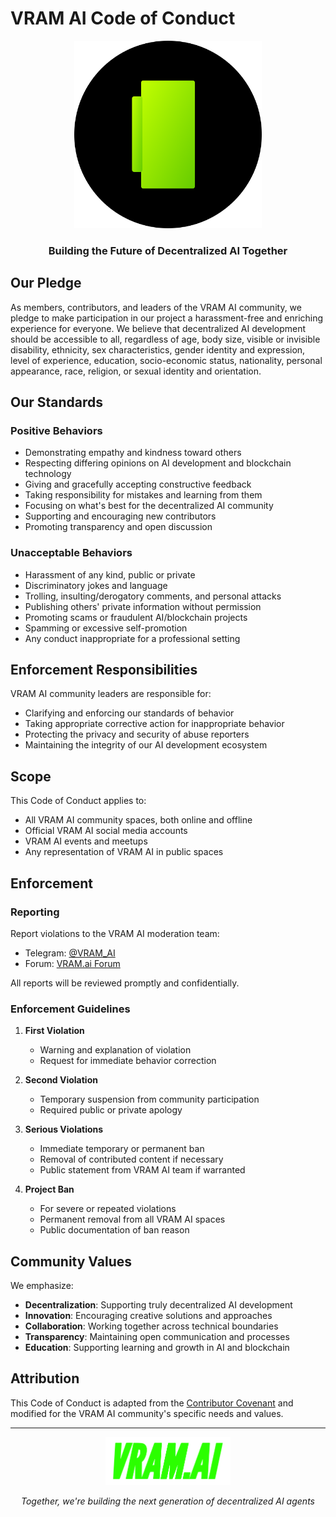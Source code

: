 # VRAM AI Code of Conduct

<div align="center">
  <img src="./VRAM.AI design KIT/VRAM.AI TEXT/vram-unified-gradient.svg" alt="VRAM AI Logo" width="300"/>

  <h3>Building the Future of Decentralized AI Together</h3>
</div>

## Our Pledge

As members, contributors, and leaders of the VRAM AI community, we pledge to make participation in our project a harassment-free and enriching experience for everyone. We believe that decentralized AI development should be accessible to all, regardless of age, body size, visible or invisible disability, ethnicity, sex characteristics, gender identity and expression, level of experience, education, socio-economic status, nationality, personal appearance, race, religion, or sexual identity and orientation.

## Our Standards

### Positive Behaviors
* Demonstrating empathy and kindness toward others
* Respecting differing opinions on AI development and blockchain technology
* Giving and gracefully accepting constructive feedback
* Taking responsibility for mistakes and learning from them
* Focusing on what's best for the decentralized AI community
* Supporting and encouraging new contributors
* Promoting transparency and open discussion

### Unacceptable Behaviors
* Harassment of any kind, public or private
* Discriminatory jokes and language
* Trolling, insulting/derogatory comments, and personal attacks
* Publishing others' private information without permission
* Promoting scams or fraudulent AI/blockchain projects
* Spamming or excessive self-promotion
* Any conduct inappropriate for a professional setting

## Enforcement Responsibilities

VRAM AI community leaders are responsible for:
* Clarifying and enforcing our standards of behavior
* Taking appropriate corrective action for inappropriate behavior
* Protecting the privacy and security of abuse reporters
* Maintaining the integrity of our AI development ecosystem

## Scope

This Code of Conduct applies to:
* All VRAM AI community spaces, both online and offline
* Official VRAM AI social media accounts
* VRAM AI events and meetups
* Any representation of VRAM AI in public spaces

## Enforcement

### Reporting
Report violations to the VRAM AI moderation team:
* Telegram: [@VRAM_AI](https://t.me/VRAM_AI)
* Forum: [VRAM.ai Forum](https://forum.vram.ai)

All reports will be reviewed promptly and confidentially.

### Enforcement Guidelines

1. **First Violation**
   * Warning and explanation of violation
   * Request for immediate behavior correction

2. **Second Violation**
   * Temporary suspension from community participation
   * Required public or private apology

3. **Serious Violations**
   * Immediate temporary or permanent ban
   * Removal of contributed content if necessary
   * Public statement from VRAM AI team if warranted

4. **Project Ban**
   * For severe or repeated violations
   * Permanent removal from all VRAM AI spaces
   * Public documentation of ban reason

## Community Values

We emphasize:
* **Decentralization**: Supporting truly decentralized AI development
* **Innovation**: Encouraging creative solutions and approaches
* **Collaboration**: Working together across technical boundaries
* **Transparency**: Maintaining open communication and processes
* **Education**: Supporting learning and growth in AI and blockchain

## Attribution

This Code of Conduct is adapted from the [Contributor Covenant](https://www.contributor-covenant.org/version/2/0/code_of_conduct.html) and modified for the VRAM AI community's specific needs and values.

---

<div align="center">
  <img src="./VRAM.AI design KIT/VRAM.AI TEXT/VRAM Green.svg" alt="VRAM AI Green Logo" width="200"/>

  <p><i>Together, we're building the next generation of decentralized AI agents</i></p>
</div>
